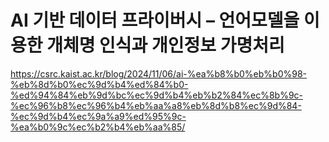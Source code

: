 
# AI 기반 데이터 프라이버시 – 언어모델을 이용한 개체명 인식과 개인정보 가명처리

https://csrc.kaist.ac.kr/blog/2024/11/06/ai-%ea%b8%b0%eb%b0%98-%eb%8d%b0%ec%9d%b4%ed%84%b0-%ed%94%84%eb%9d%bc%ec%9d%b4%eb%b2%84%ec%8b%9c-%ec%96%b8%ec%96%b4%eb%aa%a8%eb%8d%b8%ec%9d%84-%ec%9d%b4%ec%9a%a9%ed%95%9c-%ea%b0%9c%ec%b2%b4%eb%aa%85/


